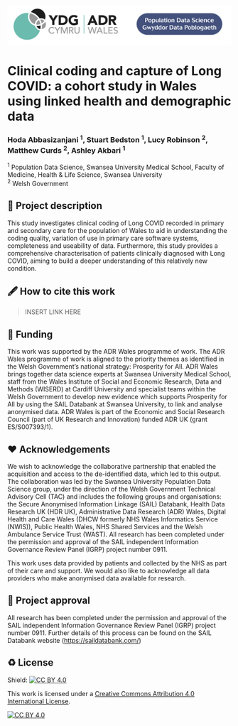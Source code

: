 
<p float="center">
  <img src="Logo/ADRW_PDS.png" width="700" />
</p>



# Clinical coding and capture of Long COVID: a cohort study in Wales using linked health and demographic data
### Hoda Abbasizanjani <sup>1</sup>, Stuart Bedston <sup>1</sup>, Lucy Robinson <sup>2</sup>, Matthew Curds <sup>2</sup>, Ashley Akbari <sup>1</sup>

<sup>1</sup> Population Data Science, Swansea University Medical School, Faculty of Medicine, Health & Life Science, Swansea University <br>
<sup>2</sup> Welsh Government <br>

## 📝 Project description

This study investigates clinical coding of Long COVID recorded in primary and secondary care for the population of Wales to aid in understanding the coding quality, variation of use in primary care software systems, completeness and useability of data.
Furthermore, this study provides a comprehensive characterisation of patients clinically diagnosed with Long COVID, aiming to build a deeper understanding of this relatively new condition.


## 🖋 How to cite this work

> INSERT LINK HERE


## 📃 Funding

This work was supported by the ADR Wales programme of work. The ADR Wales programme of work is aligned to the priority themes as identified in the Welsh Government’s national strategy: Prosperity for All. ADR Wales brings together data science experts at Swansea University Medical School, staff from the Wales Institute of Social and Economic Research, Data and Methods (WISERD) at Cardiff University and specialist teams within the Welsh Government to develop new evidence which supports Prosperity for All by using the SAIL Databank at Swansea University, to link and analyse anonymised data. ADR Wales is part of the Economic and Social Research Council (part of UK Research and Innovation) funded ADR UK (grant ES/S007393/1).

## ❤ Acknowledgements

We wish to acknowledge the collaborative partnership that enabled the acquisition and access to the de-identified data, which led to this output. The collaboration was led by the Swansea University Population Data Science group, under the direction of the Welsh Government Technical Advisory Cell (TAC) and includes the following groups and organisations: the Secure Anonymised Information Linkage (SAIL) Databank, Health Data Research UK (HDR UK), Administrative Data Research (ADR) Wales, Digital Health and Care Wales (DHCW formerly NHS Wales Informatics Service (NWIS)), Public Health Wales, NHS Shared Services and the Welsh Ambulance Service Trust (WAST). All research has been completed under the permission and approval of the SAIL independent Information Governance Review Panel (IGRP) project number 0911.

This work uses data provided by patients and collected by the NHS as part of their care and support. We would also like to acknowledge all data providers who make anonymised data available for research.

## 🤝 Project approval

All research has been completed under the permission and approval of the SAIL independent Information Governance Review Panel (IGRP) project number 0911. Further details of this process can be found on the SAIL Databank website (https://saildatabank.com/)


## ♻️ License

Shield: [![CC BY 4.0][cc-by-shield]][cc-by]

This work is licensed under a
[Creative Commons Attribution 4.0 International License][cc-by].

[![CC BY 4.0][cc-by-image]][cc-by]

[cc-by]: http://creativecommons.org/licenses/by/4.0/
[cc-by-image]: https://i.creativecommons.org/l/by/4.0/88x31.png
[cc-by-shield]: https://img.shields.io/badge/License-CC%20BY%204.0-lightgrey.svg
